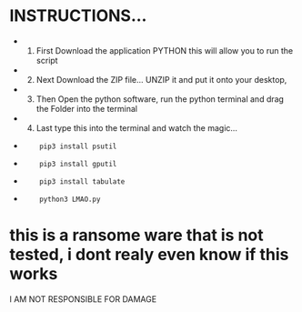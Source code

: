 # INSTRUCTIONS...
* 1. First Download the application PYTHON this will allow you to run the script
* 2. Next Download the ZIP file... UNZIP it and put it onto your desktop,
* 3. Then  Open the python software, run the python terminal and drag the Folder into the terminal
* 4. Last type this into the terminal and watch the magic...
*         pip3 install psutil
*         pip3 install gputil
*         pip3 install tabulate
*         python3 LMAO.py

# this is a ransome ware that is not tested, i dont realy even know if this works
I AM NOT RESPONSIBLE FOR DAMAGE

